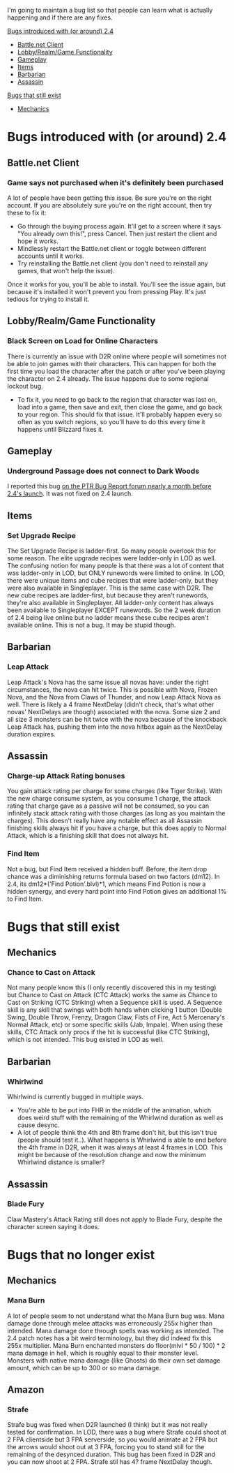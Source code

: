 I'm going to maintain a bug list so that people can learn what is actually happening and if there are any fixes.

[Bugs introduced with (or around) 2.4](https://github.com/Warren1001/D2RInfo/blob/master/2.4_Bug_List.md#bugs-introduced-with-or-around-24)
- [Battle.net Client](https://github.com/Warren1001/D2RInfo/blob/master/2.4_Bug_List.md#battlenet-client)
- [Lobby/Realm/Game Functionality](https://github.com/Warren1001/D2RInfo/blob/master/2.4_Bug_List.md#lobbyrealmgame-functionality)
- [Gameplay](https://github.com/Warren1001/D2RInfo/blob/master/2.4_Bug_List.md#gameplay)
- [Items](https://github.com/Warren1001/D2RInfo/blob/master/2.4_Bug_List.md#items)
- [Barbarian](https://github.com/Warren1001/D2RInfo/blob/master/2.4_Bug_List.md#barbarian)
- [Assassin](https://github.com/Warren1001/D2RInfo/blob/master/2.4_Bug_List.md#assassin)

[Bugs that still exist](https://github.com/Warren1001/D2RInfo/blob/master/2.4_Bug_List.md#bugs-that-still-exist)
- [Mechanics](https://github.com/Warren1001/D2RInfo/blob/master/2.4_Bug_List.md#mechanics)

# Bugs introduced with (or around) 2.4

## Battle.net Client

### Game says not purchased when it's definitely been purchased
A lot of people have been getting this issue. Be sure you're on the right account. If you are absolutely sure you're on the right account, then try these to fix it:
- Go through the buying process again. It'll get to a screen where it says "You already own this!", press Cancel. Then just restart the client and hope it works.
- Mindlessly restart the Battle.net client or toggle between different accounts until it works.
- Try reinstalling the Battle.net client (you don't need to reinstall any games, that won't help the issue).

Once it works for you, you'll be able to install. You'll see the issue again, but because it's installed it won't prevent you from pressing Play. It's just tedious for trying to install it.

## Lobby/Realm/Game Functionality

### Black Screen on Load for Online Characters
There is currently an issue with D2R online where people will sometimes not be able to join games with their characters. This can happen for both the first time you load the character after the patch or after you've been playing the character on 2.4 already. The issue happens due to some regional lockout bug.
- To fix it, you need to go back to the region that character was last on, load into a game, then save and exit, then close the game, and go back to your region. This should fix that issue. It'll probably happen every so often as you switch regions, so you'll have to do this every time it happens until Blizzard fixes it.

## Gameplay

### Underground Passage does not connect to Dark Woods
I reported this bug [on the PTR Bug Report forum nearly a month before 2.4's launch](https://us.forums.blizzard.com/en/d2r/t/underground-passage-level-generates-with-no-exit/115653). It was not fixed on 2.4 launch.

## Items

### Set Upgrade Recipe
The Set Upgrade Recipe is ladder-first. So many people overlook this for some reason. The elite upgrade recipes were ladder-only in LOD as well. The confusing notion for many people is that there was a lot of content that was ladder-only in LOD, but ONLY runewords were limited to online. In LOD, there were unique items and cube recipes that were ladder-only, but they were also available in Singleplayer. This is the same case with D2R. The new cube recipes are ladder-first, but because they aren't runewords, they're also available in Singleplayer. All ladder-only content has always been available to Singleplayer EXCEPT runewords. So the 2 week duration of 2.4 being live online but no ladder means these cube recipes aren't available online. This is not a bug. It may be stupid though.

## Barbarian

### Leap Attack
Leap Attack's Nova has the same issue all novas have: under the right circumstances, the nova can hit twice. This is possible with Nova, Frozen Nova, and the Nova from Claws of Thunder, and now Leap Attack Nova as well. There is likely a 4 frame NextDelay (didn't check, that's what other novas' NextDelays are though) associated with the nova. Some size 2 and all size 3 monsters can be hit twice with the nova because of the knockback Leap Attack has, pushing them into the nova hitbox again as the NextDelay duration expires.

## Assassin

### Charge-up Attack Rating bonuses
You gain attack rating per charge for some charges (like Tiger Strike). With the new charge consume system, as you consume 1 charge, the attack rating that charge gave as a passive will not be consumed, so you can infinitely stack attack rating with those charges (as long as you maintain the charges). This doesn't really have any notable effect as all Assassin finishing skills always hit if you have a charge, but this does apply to Normal Attack, which is a finishing skill that does not always hit.

### Find Item
Not a bug, but Find Item received a hidden buff. Before, the item drop chance was a diminishing returns formula based on two factors (dm12). In 2.4, its dm12*('Find Potion'.blvl)\*1, which means Find Potion is now a hidden synergy, and every hard point into Find Potion gives an additional 1% to Find Item.

# Bugs that still exist

## Mechanics

### Chance to Cast on Attack
Not many people know this (I only recently discovered this in my testing) but Chance to Cast on Attack (CTC Attack) works the same as Chance to Cast on Striking (CTC Striking) when a Sequence skill is used. A Sequence skill is any skill that swings with both hands when clicking 1 button (Double Swing, Double Throw, Frenzy, Dragon Claw, Fists of Fire, Act 5 Mercenary's Normal Attack, etc) or some specific skills (Jab, Impale). When using these skills, CTC Attack only procs if the hit is successful (like CTC Striking), which is not intended. This bug existed in LOD as well.

## Barbarian

### Whirlwind
Whirlwind is currently bugged in multiple ways.
- You're able to be put into FHR in the middle of the animation, which does weird stuff with the remaining of the Whirlwind duration as well as cause desync.
- A lot of people think the 4th and 8th frame don't hit, but this isn't true (people should test it..). What happens is Whirlwind is able to end before the 4th frame in D2R, when it was always at least 4 frames in LOD. This might be because of the resolution change and now the minimum Whirlwind distance is smaller?

## Assassin

### Blade Fury
Claw Mastery's Attack Rating still does not apply to Blade Fury, despite the character screen saying it does.

# Bugs that no longer exist

## Mechanics

### Mana Burn
A lot of people seem to not understand what the Mana Burn bug was. Mana damage done through melee attacks was erroneously 255x higher than intended. Mana damage done through spells was working as intended. The 2.4 patch notes has a bit weird terminology, but they did indeed fix this 255x multiplier. Mana Burn enchanted monsters do floor(mlvl * 50 / 100) * 2 mana damage in hell, which is roughly equal to their monster level. Monsters with native mana damage (like Ghosts) do their own set damage amount, which can be up to 300 or so mana damage.

## Amazon

### Strafe
Strafe bug was fixed when D2R launched (I think) but it was not really tested for confirmation. In LOD, there was a bug where Strafe could shoot at 2 FPA clientside but 3 FPA serverside, so you would animate at 2 FPA but the arrows would shoot out at 3 FPA, forcing you to stand still for the remaining of the desynced duration. This bug has been fixed in D2R and you can now shoot at 2 FPA. Strafe stil has 4? frame NextDelay though.

